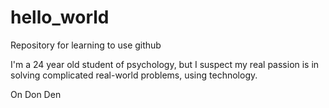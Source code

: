 # hello_world
Repository for learning to use github

I'm a 24 year old student of psychology, but I suspect my real passion is in solving complicated real-world problems, using technology.

On Don Den
